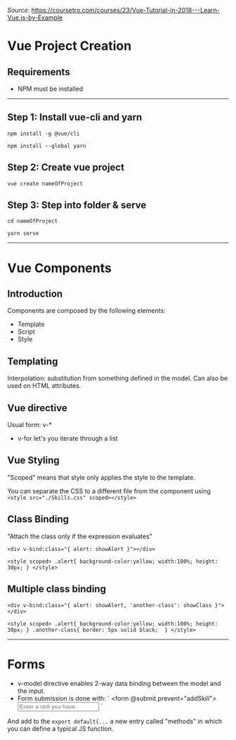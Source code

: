 *_Source_*: https://coursetro.com/courses/23/Vue-Tutorial-in-2018---Learn-Vue.js-by-Example
# Vue Project Creation
## Requirements

* NPM must be installed

***

## Step 1: Install vue-cli and yarn
`npm install -g @vue/cli`

`npm install --global yarn`

## Step 2: Create vue project
`vue create nameOfProject`

## Step 3: Step into folder & serve
`cd nameOfProject`

`yarn serve`

***
# Vue Components

## Introduction
Components are composed by the following elements:
* Template
* Script
* Style

## Templating

Interpolation: substitution from something defined in the model. Can also be used on HTML attributes.

## Vue directive

Usual form: v-*

* v-for let's you iterate through a list

## Vue Styling

"Scoped" means that style only applies the style to the template.

You can separate the CSS to a different file from the component using `<style src="./Skills.css" scoped></style>`

## Class Binding

"Attach the class only if the expression evaluates"

`<div v-bind:class="{ alert: showAlert }"></div>`

`<style scoped>
  .alert{
    background-color:yellow;
    width:100%;
    height: 30px;
  }
</style>`

## Multiple class binding
`<div v-bind:class="{ alert: showAlert, 'another-class': showClass }"></div>`

`<style scoped>
  .alert{
    background-color:yellow;
    width:100%;
    height: 30px;
  }
  .another-class{
    border: 5px solid black; 
  }
</style>`

***
# Forms

* v-model directive enables 2-way data binding between the model and the input.
* Form submission is done with:
 ` <form @submit.prevent="addSkill">
      <input type="text" placeholder="Enter a skill you have.."  v-model="skill">
    </form>`

And add to the `export default{...` a new entry called "methods" in which you can define a typical JS function.

